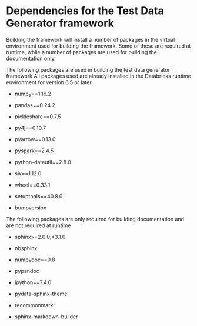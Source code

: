 # Dependencies for the Test Data Generator framework

Building the framework will install a number of packages in the virtual environment used for building the framework.
Some of these are required at runtime, while a number of packages are used for building the documentation only.

The following packages are used in building the test data generator framework
All packages used are already installed in the Databricks runtime environment for version 6.5 or later


* numpy==1.16.2


* pandas==0.24.2


* pickleshare==0.7.5


* py4j==0.10.7


* pyarrow==0.13.0


* pyspark==2.4.5


* python-dateutil==2.8.0


* six==1.12.0


* wheel==0.33.1


* setuptools==40.8.0


* bumpversion

The following packages are only required for building documentation and are not required at runtime


* sphinx>=2.0.0,<3.1.0


* nbsphinx


* numpydoc==0.8


* pypandoc


* ipython==7.4.0


* pydata-sphinx-theme


* recommonmark


* sphinx-markdown-builder
